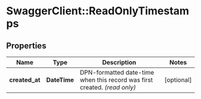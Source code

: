 # SwaggerClient::ReadOnlyTimestamps

## Properties
Name | Type | Description | Notes
------------ | ------------- | ------------- | -------------
**created_at** | **DateTime** | DPN-formatted date-time when this record was first created. _(read only)_  | [optional] 



